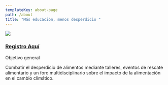 ```yaml
---
templateKey: about-page
path: /about
title: "Más educación, menos desperdicio "
---
```

![](/img/educación-desperdicio_.png)

<!--StartFragment-->

### **[Registro Aquí](https://visiblesonora.org/mas-educacion-menos-desperdicios)**

Objetivo general

Combatir el desperdicio de alimentos mediante talleres, eventos de rescate alimentario y un foro multidisciplinario sobre el impacto de la alimentación en el cambio climático.

<!--EndFragment-->